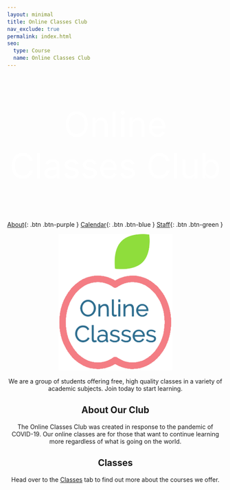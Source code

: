 ```yaml
---
layout: minimal
title: Online Classes Club
nav_exclude: true
permalink: index.html
seo:
  type: Course
  name: Online Classes Club
---
```


<style>
.banner {
    /* The image used */
    background-image: url(https://images5.alphacoders.com/330/330278.jpg);
  }
</style>

<center>

<div class="banner">
  <div>
    <p style="font-size:80px; color:white">Online Classes Club</p>
  </div>  
</div>
  
</center>

[About](/about/){: .btn .btn-purple }
[Calendar](/calendar/){: .btn .btn-blue }
[Staff](/staff/){: .btn .btn-green }

<center>
  
  <img src="assets/images/online classes logo.png" alt="OCC Logo">
  
  <p> We are a group of students offering free, high quality classes in a variety of academic subjects. Join today to start learning. </p>
  
  <h2 style="text-align:center"> About Our Club </h2>
  The Online Classes Club was created in response to the pandemic of COVID-19. Our online classes are for those that want to continue learning more regardless of what is   going on the world.

  <h2 style="text-align:center"> Classes </h2>
  Head over to the <a href="/classes/">Classes</a> tab to find out more about the courses we offer.
  
</center>
